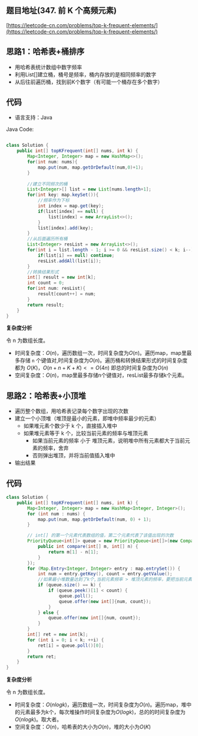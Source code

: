 ## 题目地址(347. 前 K 个高频元素)

[https://leetcode-cn.com/problems/top-k-frequent-elements/](https://leetcode-cn.com/problems/top-k-frequent-elements/)

## 思路1：哈希表+桶排序

- 用哈希表统计数组中数字频率
- 利用List[]建立桶，桶号是频率，桶内存放的是相同频率的数字
- 从后往前遍历桶，找到前K个数字（有可能一个桶存在多个数字）

## 代码

- 语言支持：Java

Java Code:

```java

class Solution {
    public int[] topKFrequent(int[] nums, int k) {
        Map<Integer, Integer> map = new HashMap<>();
        for(int num: nums){
            map.put(num, map.getOrDefault(num,0)+1);
        }
        
        //建立不同频次的桶
        List<Integer>[] list = new List[nums.length+1];
        for(int key: map.keySet()){
            //频率作为下标
            int index = map.get(key);
            if(list[index] == null) {
                list[index] = new ArrayList<>();
            }
            list[index].add(key);
        }
        //从后面遍历所有桶
        List<Integer> resList = new ArrayList<>();
        for(int i = list.length - 1; i >= 0 && resList.size() < k; i--){
            if(list[i] == null) continue;
            resList.addAll(list[i]);
        }
        //转换结果形式
        int[] result = new int[k];
        int count = 0;
        for(int num: resList){
            result[count++] = num;
        }
        return result;
    }
}

```


**复杂度分析**

令 n 为数组长度。

- 时间复杂度：$O(n)$，遍历数组一次，时间复杂度为$O(n)$。遍历map，map里最多存储 `n` 个键值对,时间复杂度为$O(n)$。遍历桶和转换结果形式的时间复杂度都为 $O(K)$，$O(n+n+K+K) <= O(4n)$ 即总的时间复杂度为$O(n)$
- 空间复杂度：$O(n)$，map里最多存储n个键值对，resList最多存储k个元素。





## 思路2：哈希表+小顶堆

- 遍历整个数组，用哈希表记录每个数字出现的次数
- 建立一个小顶堆（堆顶是最小的元素，即堆中频率最少的元素）
  - 如果堆元素个数少于 k 个，直接插入堆中
  - 如果堆元素等于 k 个，比较当前元素的频率与堆顶元素
    - 如果当前元素的频率 小于 堆顶元素，说明堆中所有元素都大于当前元素的频率，舍弃
    - 否则弹出堆顶，并将当前值插入堆中
- 输出结果

## 代码

```java
class Solution {
    public int[] topKFrequent(int[] nums, int k) {
        Map<Integer, Integer> map = new HashMap<Integer, Integer>();
        for (int num : nums) {
            map.put(num, map.getOrDefault(num, 0) + 1);
        }

        // int[] 的第一个元素代表数组的值，第二个元素代表了该值出现的次数
        PriorityQueue<int[]> queue = new PriorityQueue<int[]>(new Comparator<int[]>() {
            public int compare(int[] m, int[] n) {
                return m[1] - n[1];
            }
        });
        for (Map.Entry<Integer, Integer> entry : map.entrySet()) {
            int num = entry.getKey(), count = entry.getValue();
            //如果最小堆数量达到了k个,当前元素频率 > 堆顶元素的频率，要把当前元素放进堆中
            if (queue.size() == k) {
                if (queue.peek()[1] < count) {
                    queue.poll();
                    queue.offer(new int[]{num, count});
                }
            } else {
                queue.offer(new int[]{num, count});
            }
        }
        int[] ret = new int[k];
        for (int i = 0; i < k; ++i) {
            ret[i] = queue.poll()[0];
        }
        return ret;
    }
}

```

**复杂度分析**

令 n 为数组长度。

- 时间复杂度：$O(nlogk)$，遍历数组一次，时间复杂度为$O(n)$。遍历map，堆中的元素最多为k个，每次堆操作时间复杂度为$O(logk)$，总的的时间复杂度为$O(nlogk)$。取大者。
- 空间复杂度：$O(n)$，哈希表的大小为$O(n)$，堆的大小为$O(K)$

